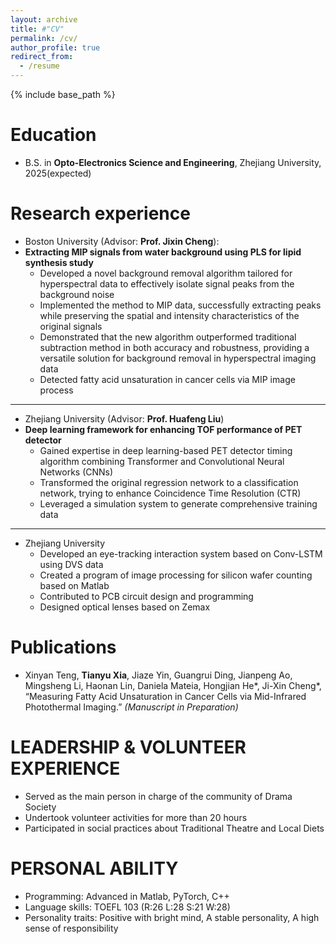 ```yaml
---
layout: archive
title: #"CV"
permalink: /cv/
author_profile: true
redirect_from:
  - /resume
---
```


{% include base_path %}

Education
======
* B.S. in **Opto-Electronics Science and Engineering**, Zhejiang University, 2025(expected)

Research experience
======
* Boston University (Advisor: **Prof. Jixin Cheng**):
* **Extracting MIP signals from water background using PLS for lipid synthesis study**
  * Developed a novel background removal algorithm tailored for hyperspectral data to effectively isolate signal peaks from the background noise
  * Implemented the method to MIP data, successfully extracting peaks while preserving the spatial and intensity characteristics of the original signals
  * Demonstrated that the new algorithm outperformed traditional subtraction method in both accuracy and robustness, providing a versatile solution for background removal in hyperspectral imaging data
  * Detected fatty acid unsaturation in cancer cells via MIP image process
-----
* Zhejiang University (Advisor: **Prof. Huafeng Liu**)
* **Deep learning framework for enhancing TOF performance of PET detector**
  * Gained expertise in deep learning-based PET detector timing algorithm combining Transformer and Convolutional Neural Networks (CNNs)
  * Transformed the original regression network to a classification network, trying to enhance Coincidence Time Resolution (CTR)
  * Leveraged a simulation system to generate comprehensive training data
-----
* Zhejiang University 
  * Developed an eye-tracking interaction system based on Conv-LSTM using DVS data
  * Created a program of image processing for silicon wafer counting based on Matlab
  * Contributed to PCB circuit design and programming
  * Designed optical lenses based on Zemax 
  
Publications
======
  * Xinyan Teng, **Tianyu Xia**, Jiaze Yin, Guangrui Ding, Jianpeng Ao, Mingsheng Li, Haonan Lin, Daniela Mateia, Hongjian He*, Ji-Xin Cheng*, “Measuring Fatty Acid Unsaturation in Cancer Cells via Mid-Infrared Photothermal Imaging.” *(Manuscript in Preparation)*

LEADERSHIP & VOLUNTEER EXPERIENCE
======
  * Served as the main person in charge of the community of Drama Society
  * Undertook volunteer activities for more than 20 hours
  * Participated in social practices about Traditional Theatre and Local Diets
    
PERSONAL ABILITY
======
  * Programming: Advanced in Matlab, PyTorch, C++
  * Language skills: TOEFL 103 (R:26 L:28 S:21 W:28)
  * Personality traits: Positive with bright mind, A stable personality, A high sense of responsibility
